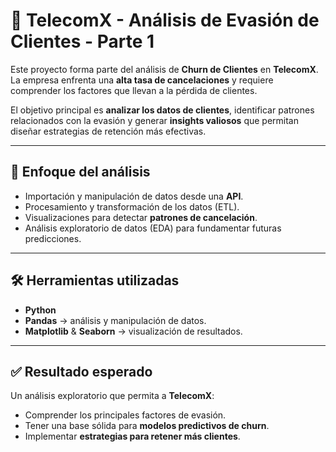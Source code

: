 # 📡 TelecomX - Análisis de Evasión de Clientes - Parte 1

Este proyecto forma parte del análisis de **Churn de Clientes** en **TelecomX**.  
La empresa enfrenta una **alta tasa de cancelaciones** y requiere comprender los factores que llevan a la pérdida de clientes.  

El objetivo principal es **analizar los datos de clientes**, identificar patrones relacionados con la evasión y generar **insights valiosos** que permitan diseñar estrategias de retención más efectivas.  

---

## 🎯 Enfoque del análisis
- Importación y manipulación de datos desde una **API**.  
- Procesamiento y transformación de los datos (ETL).  
- Visualizaciones para detectar **patrones de cancelación**.  
- Análisis exploratorio de datos (EDA) para fundamentar futuras predicciones.  

---

## 🛠️ Herramientas utilizadas
- **Python**  
- **Pandas** → análisis y manipulación de datos.  
- **Matplotlib** & **Seaborn** → visualización de resultados.  

---

## ✅ Resultado esperado
Un análisis exploratorio que permita a **TelecomX**:  
- Comprender los principales factores de evasión.  
- Tener una base sólida para **modelos predictivos de churn**.  
- Implementar **estrategias para retener más clientes**.  
